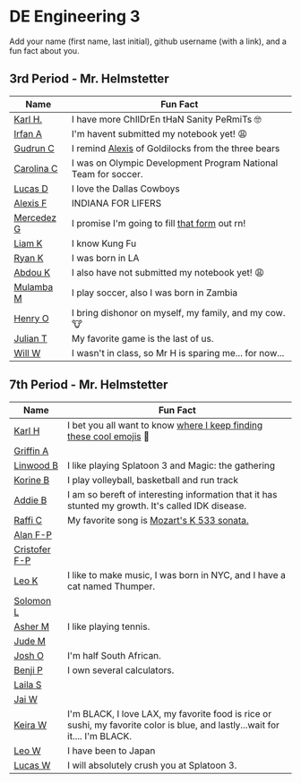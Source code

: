 # DE Engineering 3

Add your name (first name, last initial), github username (with a link), and a fun fact about you.


## 3rd Period - Mr. Helmstetter
Name | Fun Fact
 --- | ---
[Karl H.](https://github.com/helmstk1) | I have more ChIlDrEn tHaN Sanity PeRmiTs :nerd_face:
[Irfan A](https://www.youtube.com/watch?v=dQw4w9WgXcQ) | I'm havent submitted my notebook yet!  :weary:
[Gudrun C](https://github.com/gcampbe95/Eng3) | I remind [Alexis](https://github.com/foxden09/ENG3) of Goldilocks from the three bears 
[Carolina C](https://github.com/cchao2869/Engr3) | I was on Olympic Development Program National Team for soccer.
[Lucas D](https://github.com/ldengel3718/Engr3) | I love the Dallas Cowboys
[Alexis F](https://github.com/foxden09/ENG3) | INDIANA FOR LIFERS 
[Mercedez G](https://forms.gle/WmhgwuSFsGnZgMAd7) | I promise I'm going to fill [that form](https://forms.gle/WmhgwuSFsGnZgMAd7) out rn!
[Liam K](https://github.com/lkelley36/Engineering-3) |I know Kung Fu
[Ryan K](https://github.com/rkish3721/Eng3) | I was born in LA
[Abdou K](https://www.youtube.com/watch?v=A7IMBnMU5a4) | I also have not submitted my notebook yet! 😩
[Mulamba M](https://github.com/Mulamba53/engineering3) | I play soccer, also I was born in Zambia
[Henry O](https://www.youtube.com/watch?v=Uc66XN8VdvI) | I bring dishonor on myself, my family, and my cow. 🐮
[Julian T](https://github.com/Jtoney40/engr3) | My favorite game is the last of us. 
[Will W](https://forms.gle/tAziN91Zoh3QbK3r8) | I wasn't in class, so Mr H is sparing me... for now...







## 7th Period - Mr. Helmstetter
Name | Fun Fact
 --- | ---
[Karl H](https://github.com/helmstk1) | I bet you all want to know [where I keep finding these cool emojis](https://github.com/ikatyang/emoji-cheat-sheet) :mechanical_arm:
[Griffin A]() |  
[Linwood B](https://github.com/lbailey58/engr3.git) |  I like playing Splatoon 3 and Magic: the gathering
[Korine B]() |I play volleyball, basketball and run track   
[Addie B](https://github.com/addddddy/engr3) |  I am so bereft of interesting information that it has stunted my growth.  It's called IDK disease.
[Raffi C](https://github.com/Raffi-Chen) | My favorite song is <a href="https://www.youtube.com/watch?v=rTYbpgkTYd4">Mozart's K 533 sonata.</a>
[Alan F-P]() | 
[Cristofer F-P]() |
[Leo K](https://github.com/leokrahn/engr3) |  I like to make music, I was born in NYC, and I have a cat named Thumper.
[Solomon L]() |  
[Asher M](https://github.com/amarini3722/engr3) |  I like playing tennis.
[Jude M]() |  
[Josh O](https://github.com/SempronChip/engr3) |  I'm half South African.
[Benji P](github.com/bhenry4/engr3) |  I own several calculators.
[Laila S]() |  
[Jai W]() |  
[Keira W](https://github.com/nwashin59/engr3) |  I'm BLACK, I love LAX, my favorite food is rice or sushi, my favorite color is blue, and lastly...wait for it.... I'm BLACK. 
[Leo W](https://github.com/lwimber39/engr3) |  I have been to Japan
[Lucas W](https://github.com/lwylie10/engr3/) | I will absolutely crush you at Splatoon 3.


